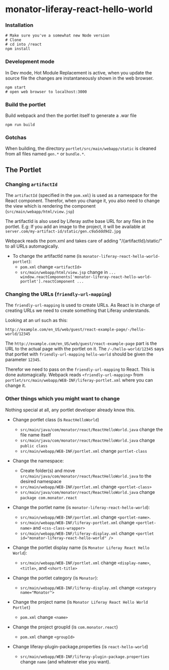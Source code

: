 # monator-liferay-react-hello-world

### Installation
```
# Make sure you've a somewhat new Node version
# Clone
# cd into /react
npm install
```

### Development mode
In Dev mode, Hot Module Replacement is active, when you update the source file the changes are instantaneously shown in the web browser. 

```
npm start
# open web browser to localhost:3000
```

### Build the portlet
Build webpack and then the portlet itself to generate a .war file

```
npm run build
```

### Gotchas
When building, the directory `portlet/src/main/webapp/static` is cleaned from all files named `gen.*` or `bundle.*`.

## The Portlet

### Changing `artifactId`

The `artifactId` (specified in the `pom.xml`) is used as a namespace for the React component. Therefor, when you change it, you also need to change the view which is rendering the component (`src/main/webapp/html/view.jsp`)

The artifactId is also used by Liferay asthe base URL for any files in the portlet. E.g: If you add an image to the project, it will be available at `server.com/my-artifact-id/static/gen.c9a5ddd9d2.jpg` 

Webpack reads the pom.xml and takes care of adding "/{artifactId}/static/" to all URLs automagically.

* To change the artifactId name (is `monator-liferay-react-hello-world-portlet`):
	* `pom.xml` change `<artifactId>`	
	* `src/main/webapp/html/view.jsp` change in `... window.reactComponents['monator-liferay-react-hello-world-portlet'].reactComponent ...`

### Changing the URLs (`friendly-url-mapping`)

The `friendly-url-mapping` is used to create URLs. As React is in charge of creating URLs we need to create something that Liferay understands.

Looking at an url such as this:

```
http://example.com/en_US/web/guest/react-example-page/-/hello-world/12345
```

The `http://example.com/en_US/web/guest/react-example-page` part is the URL to the actual page with the portlet on it. The `/-/hello-world/12345` says that portlet with `friendly-url-mapping` `hello-world` should be given the parameter `12345`.

Therefor we need to pass on the `friendly-url-mapping` to React. This is done automagically. Webpack reads `<friendly-url-mapping>` from `portlet/src/main/webapp/WEB-INF/liferay-portlet.xml` where you can change it.

### Other things which you might want to change

Nothing special at all, any portlet developer already know this.

* Change portlet class (is `ReactHelloWorld`)
	* `src/main/java/com/monator/react/ReactHelloWorld.java` change the file name itself
	* `src/main/java/com/monator/react/ReactHelloWorld.java` change `public class`
	* `src/main/webapp/WEB-INF/portlet.xml` change `portlet-class`

* Change the namespace:
	* Create folder(s) and move `src/main/java/com/monator/react/ReactHelloWorld.java` to the desired namespace
	* `src/main/webapp/WEB-INF/portlet.xml` change `<portlet-class>`
	* `src/main/java/com/monator/react/ReactHelloWorld.java` change `package com.monator.react`

* Change the portlet name (is `monator-liferay-react-hello-world`):
	*  `src/main/webapp/WEB-INF/portlet.xml` change `<portlet-name>`.
	*  `src/main/webapp/WEB-INF/liferay-portlet.xml` change `<portlet-name>` and `<css-class-wrapper>`
	*  `src/main/webapp/WEB-INF/liferay-display.xml` change `<portlet id="monator-liferay-react-hello-world" />`

* Change the portlet display name (is `Monator Liferay React Hello World`):
	* `src/main/webapp/WEB-INF/portlet.xml` change `<display-name>`, `<title>`, and `<short-title>`

* Change the portlet category (is `Monator`):
	*  `src/main/webapp/WEB-INF/liferay-display.xml` change `<category name="Monator">`

* Change the project name (is `Monator Liferay React Hello World Portlet`)
	* `pom.xml` change `<name>`

* Change the project groupId (is `com.monator.react`)
	* `pom.xml` change `<groupId>`

* Change liferay-plugin-package.properties (is `react-hello-world`)
	* `src/main/webapp/WEB-INF/liferay-plugin-package.properties` change `name` (and whatever else you want).